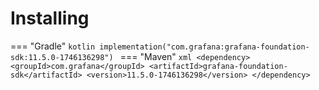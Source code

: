 # Installing

=== "Gradle"
    ```kotlin
    implementation("com.grafana:grafana-foundation-sdk:11.5.0-1746136298")
    ```
=== "Maven"
    ```xml
    <dependency>
        <groupId>com.grafana</groupId>
        <artifactId>grafana-foundation-sdk</artifactId>
        <version>11.5.0-1746136298</version>
    </dependency>
    ```
